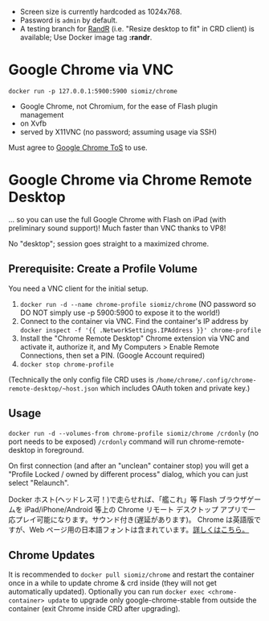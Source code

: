  - Screen size is currently hardcoded as 1024x768.
 - Password is `admin` by default.
 - A testing branch for [RandR](https://en.wikipedia.org/wiki/RandR) (i.e. "Resize desktop to fit" in CRD client) is available; Use Docker image tag **:randr**.

Google Chrome via VNC
==
`docker run -p 127.0.0.1:5900:5900 siomiz/chrome`

 - Google Chrome, not Chromium, for the ease of Flash plugin management
 - on Xvfb
 - served by X11VNC (no password; assuming usage via SSH)

Must agree to [Google Chrome ToS][1] to use.

Google Chrome via Chrome Remote Desktop
==
... so you can use the full Google Chrome with Flash on iPad (with preliminary sound support)!
Much faster than VNC thanks to VP8!

No "desktop"; session goes straight to a maximized chrome.

Prerequisite: Create a Profile Volume
--
You need a VNC client for the initial setup. 

 1. `docker run -d --name chrome-profile siomiz/chrome` (NO password so DO NOT simply use -p 5900:5900 to expose it to the world!)
 2. Connect to the container via VNC. Find the container's IP address by `docker inspect -f '{{ .NetworkSettings.IPAddress }}' chrome-profile`
 3. Install the "Chrome Remote Desktop" Chrome extension via VNC and activate it, authorize it, and My Computers > Enable Remote Connections, then set a PIN. (Google Account required)
 4. `docker stop chrome-profile`

(Technically the only config file CRD uses is `/home/chrome/.config/chrome-remote-desktop/~host.json` which includes OAuth token and private key.)

Usage
--
`docker run -d --volumes-from chrome-profile siomiz/chrome /crdonly` (no port needs to be exposed)
`/crdonly` command will run chrome-remote-desktop in foreground.

On first connection (and after an "unclean" container stop) you will get a "Profile Locked / owned by different process" dialog, which you can just select "Relaunch".

Docker ホスト(ヘッドレス可！)で走らせれば、「艦これ」等 Flash ブラウザゲームを iPad/iPhone/Android 等上の Chrome リモート デスクトップ アプリで一応プレイ可能になります。サウンド付き(遅延があります)。
Chrome は英語版ですが、Web ページ用の日本語フォントは含まれています。[詳しくはこちら。][3]

Chrome Updates
--
It is recommended to `docker pull siomiz/chrome` and restart the container once in a while to update chrome & crd inside (they will not get automatically updated). Optionally you can run `docker exec <chrome-container> update` to upgrade only google-chrome-stable from outside the container (exit Chrome inside CRD after upgrading).

  [1]: https://www.google.com/intl/en/chrome/browser/privacy/eula_text.html
  [2]: https://code.google.com/p/chromium/issues/detail?id=490964
  [3]: https://github.com/siomiz/chrome/wiki/%E6%97%A5%E6%9C%AC%E8%AA%9E
